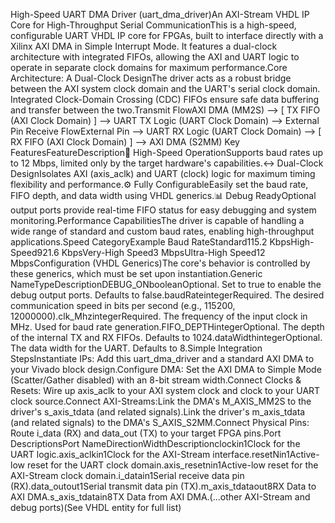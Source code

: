 High-Speed UART DMA Driver (uart_dma_driver)An AXI-Stream VHDL IP Core for High-Throughput Serial CommunicationThis is a high-speed, configurable UART VHDL IP core for FPGAs, built to interface directly with a Xilinx AXI DMA in Simple Interrupt Mode. It features a dual-clock architecture with integrated FIFOs, allowing the AXI and UART logic to operate in separate clock domains for maximum performance.Core Architecture: A Dual-Clock DesignThe driver acts as a robust bridge between the AXI system clock domain and the UART's serial clock domain. Integrated Clock-Domain Crossing (CDC) FIFOs ensure safe data buffering and transfer between the two.Transmit FlowAXI DMA (MM2S) --> [ TX FIFO (AXI Clock Domain) ] --> UART TX Logic (UART Clock Domain) --> External Pin
Receive FlowExternal Pin --> UART RX Logic (UART Clock Domain) --> [ RX FIFO (AXI Clock Domain) ] --> AXI DMA (S2MM)
Key FeaturesFeatureDescription🚀 High-Speed OperationSupports baud rates up to 12 Mbps, limited only by the target hardware's capabilities.↔️ Dual-Clock DesignIsolates AXI (axis_aclk) and UART (clock) logic for maximum timing flexibility and performance.⚙️ Fully ConfigurableEasily set the baud rate, FIFO depth, and data width using VHDL generics.📊 Debug ReadyOptional output ports provide real-time FIFO status for easy debugging and system monitoring.Performance CapabilitiesThe driver is capable of handling a wide range of standard and custom baud rates, enabling high-throughput applications.Speed CategoryExample Baud RateStandard115.2 KbpsHigh-Speed921.6 KbpsVery-High Speed3 MbpsUltra-High Speed12 MbpsConfiguration (VHDL Generics)The core's behavior is controlled by these generics, which must be set upon instantiation.Generic NameTypeDescriptionDEBUG_ONbooleanOptional. Set to true to enable the debug output ports. Defaults to false.baudRateintegerRequired. The desired communication speed in bits per second (e.g., 115200, 12000000).clk_MhzintegerRequired. The frequency of the input clock in MHz. Used for baud rate generation.FIFO_DEPTHintegerOptional. The depth of the internal TX and RX FIFOs. Defaults to 1024.dataWidthintegerOptional. The data width for the UART. Defaults to 8.Simple Integration StepsInstantiate IPs: Add this uart_dma_driver and a standard AXI DMA to your Vivado block design.Configure DMA: Set the AXI DMA to Simple Mode (Scatter/Gather disabled) with an 8-bit stream width.Connect Clocks & Resets: Wire up axis_aclk to your AXI system clock and clock to your UART clock source.Connect AXI-Streams:Link the DMA's M_AXIS_MM2S to the driver's s_axis_tdata (and related signals).Link the driver's m_axis_tdata (and related signals) to the DMA's S_AXIS_S2MM.Connect Physical Pins: Route i_data (RX) and data_out (TX) to your target FPGA pins.Port DescriptionsPort NameDirectionWidthDescriptionclockin1Clock for the UART logic.axis_aclkin1Clock for the AXI-Stream interface.resetNin1Active-low reset for the UART clock domain.axis_resetnin1Active-low reset for the AXI-Stream clock domain.i_datain1Serial receive data pin (RX).data_outout1Serial transmit data pin (TX).m_axis_tdataout8RX Data to AXI DMA.s_axis_tdatain8TX Data from AXI DMA.(...other AXI-Stream and debug ports)(See VHDL entity for full list)